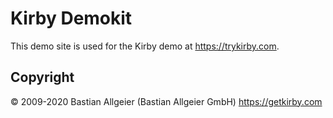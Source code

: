 # Kirby Demokit

This demo site is used for the Kirby demo at <https://trykirby.com>.

## Copyright

© 2009-2020 Bastian Allgeier (Bastian Allgeier GmbH)
<https://getkirby.com>
